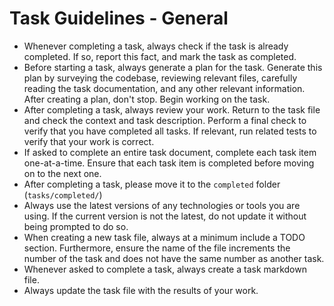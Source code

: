 # Task Guidelines - General

- Whenever completing a task, always check if the task is already completed. If so, report this fact, and mark the task as completed.
- Before starting a task, always generate a plan for the task. Generate this plan by surveying the codebase, reviewing relevant files, carefully reading the task documentation, and any other relevant information. After creating a plan, don't stop. Begin working on the task.
- After completing a task, always review your work. Return to the task file and check the context and task description. Perform a final check to verify that you have completed all tasks. If relevant, run related tests to verify that your work is correct.
- If asked to complete an entire task document, complete each task item one-at-a-time. Ensure that each task item is completed before moving on to the next one.
- After completing a task, please move it to the `completed` folder (`tasks/completed/`)
- Always use the latest versions of any technologies or tools you are using. If the current version is not the latest, do not update it without being prompted to do so.
- When creating a new task file, always at a minimum include a TODO section. Furthermore, ensure the name of the file increments the number of the task and does not have the same number as another task.
- Whenever asked to complete a task, always create a task markdown file.
- Always update the task file with the results of your work.
